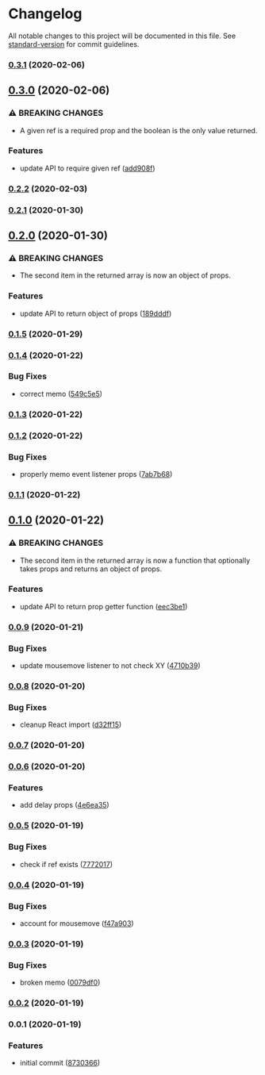 # Changelog

All notable changes to this project will be documented in this file. See [standard-version](https://github.com/conventional-changelog/standard-version) for commit guidelines.

### [0.3.1](https://github.com/therealparmesh/use-hovering/compare/v0.3.0...v0.3.1) (2020-02-06)

## [0.3.0](https://github.com/therealparmesh/use-hovering/compare/v0.2.2...v0.3.0) (2020-02-06)

### ⚠ BREAKING CHANGES

- A given ref is a required prop and the boolean is the only value returned.

### Features

- update API to require given ref ([add908f](https://github.com/therealparmesh/use-hovering/commit/add908f83f0de9ad6963c90de894b8c9c8db0dfa))

### [0.2.2](https://github.com/therealparmesh/use-hovering/compare/v0.2.1...v0.2.2) (2020-02-03)

### [0.2.1](https://github.com/therealparmesh/use-hovering/compare/v0.2.0...v0.2.1) (2020-01-30)

## [0.2.0](https://github.com/therealparmesh/use-hovering/compare/v0.1.5...v0.2.0) (2020-01-30)

### ⚠ BREAKING CHANGES

- The second item in the returned array is now an object of props.

### Features

- update API to return object of props ([189dddf](https://github.com/therealparmesh/use-hovering/commit/189dddffa921f23fe224f1173b714a8f109e2e83))

### [0.1.5](https://github.com/therealparmesh/use-hovering/compare/v0.1.4...v0.1.5) (2020-01-29)

### [0.1.4](https://github.com/therealparmesh/use-hovering/compare/v0.1.3...v0.1.4) (2020-01-22)

### Bug Fixes

- correct memo ([549c5e5](https://github.com/therealparmesh/use-hovering/commit/549c5e5469e94f0145d8fd43c54230d8fdf11f0e))

### [0.1.3](https://github.com/therealparmesh/use-hovering/compare/v0.1.2...v0.1.3) (2020-01-22)

### [0.1.2](https://github.com/therealparmesh/use-hovering/compare/v0.1.1...v0.1.2) (2020-01-22)

### Bug Fixes

- properly memo event listener props ([7ab7b68](https://github.com/therealparmesh/use-hovering/commit/7ab7b68491a2a25bb6df6fca901c40217098e9d0))

### [0.1.1](https://github.com/therealparmesh/use-hovering/compare/v0.1.0...v0.1.1) (2020-01-22)

## [0.1.0](https://github.com/therealparmesh/use-hovering/compare/v0.0.9...v0.1.0) (2020-01-22)

### ⚠ BREAKING CHANGES

- The second item in the returned array is now a function that optionally takes props and returns an object of props.

### Features

- update API to return prop getter function ([eec3be1](https://github.com/therealparmesh/use-hovering/commit/eec3be13b0923364f00101b10b3101e290351e09))

### [0.0.9](https://github.com/therealparmesh/use-hovering/compare/v0.0.8...v0.0.9) (2020-01-21)

### Bug Fixes

- update mousemove listener to not check XY ([4710b39](https://github.com/therealparmesh/use-hovering/commit/4710b39328239846cd0f188b1ffa02117cd8c0d6))

### [0.0.8](https://github.com/therealparmesh/use-hovering/compare/v0.0.7...v0.0.8) (2020-01-20)

### Bug Fixes

- cleanup React import ([d32ff15](https://github.com/therealparmesh/use-hovering/commit/d32ff152b24cfb2b921f214eeb45818d9a491cec))

### [0.0.7](https://github.com/therealparmesh/use-hovering/compare/v0.0.6...v0.0.7) (2020-01-20)

### [0.0.6](https://github.com/therealparmesh/use-hovering/compare/v0.0.5...v0.0.6) (2020-01-20)

### Features

- add delay props ([4e6ea35](https://github.com/therealparmesh/use-hovering/commit/4e6ea35d69f2f418d67f68ac4986b7bd8c7ec5ba))

### [0.0.5](https://github.com/therealparmesh/use-hovering/compare/v0.0.4...v0.0.5) (2020-01-19)

### Bug Fixes

- check if ref exists ([7772017](https://github.com/therealparmesh/use-hovering/commit/7772017349225f77d19f88140ef82338091708ac))

### [0.0.4](https://github.com/therealparmesh/use-hovering/compare/v0.0.3...v0.0.4) (2020-01-19)

### Bug Fixes

- account for mousemove ([f47a903](https://github.com/therealparmesh/use-hovering/commit/f47a903723dc503c829ecf724a609d731f8f455c))

### [0.0.3](https://github.com/therealparmesh/use-hovering/compare/v0.0.2...v0.0.3) (2020-01-19)

### Bug Fixes

- broken memo ([0079df0](https://github.com/therealparmesh/use-hovering/commit/0079df02384fc1e66439b8d7555e1cb226de029c))

### [0.0.2](https://github.com/therealparmesh/use-hovering/compare/v0.0.1...v0.0.2) (2020-01-19)

### 0.0.1 (2020-01-19)

### Features

- initial commit ([8730366](https://github.com/therealparmesh/use-hovering/commit/8730366a195748c89b5f947f4df9c251d0faf3f5))
